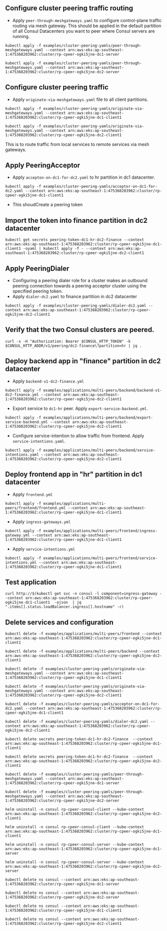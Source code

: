 ## Configure cluster peering traffic routing
- Apply ```peer-through-meshgateways.yaml``` to configure control-plane traffic routing via mesh gateway. 
This should be applied in the default partition of all Consul Datacenters you want to peer where Consul servers are running.
```
kubectl apply -f examples/cluster-peering-yamls/peer-through-meshgateways.yaml --context arn:aws:eks:ap-southeast-1:475368203962:cluster/rp-cpeer-ogki5jne-dc1-server

kubectl apply -f examples/cluster-peering-yamls/peer-through-meshgateways.yaml --context arn:aws:eks:ap-southeast-1:475368203962:cluster/rp-cpeer-ogki5jne-dc2-server
```

## Configure cluster peering traffic 
- Apply ```originate-via-meshgateways.yaml``` file to all client partitions. 
```
kubectl apply -f examples/cluster-peering-yamls/originate-via-meshgateways.yaml --context arn:aws:eks:ap-southeast-1:475368203962:cluster/rp-cpeer-ogki5jne-dc1-client1

kubectl apply -f examples/cluster-peering-yamls/originate-via-meshgateways.yaml --context arn:aws:eks:ap-southeast-1:475368203962:cluster/rp-cpeer-ogki5jne-dc2-client1
```
This is to route traffic from local services to remote services via mesh gateways.

## Apply PeeringAcceptor
- Apply ```accepton-on-dc1-for-dc2.yaml``` to hr partition in dc1 datacenter.
```
kubectl apply -f examples/cluster-peering-yamls/acceptor-on-dc1-for-dc2.yaml --context arn:aws:eks:ap-southeast-1:475368203962:cluster/rp-cpeer-ogki5jne-dc1-client1
```
- This shoudCreate a peering token

## Import the token into finance partition in dc2 datacenter
```
kubectl get secrets peering-token-dc1-hr-dc2-finance --context arn:aws:eks:ap-southeast-1:475368203962:cluster/rp-cpeer-ogki5jne-dc1-client1 -oyaml | kubectl apply -f - --context arn:aws:eks:ap-southeast-1:475368203962:cluster/rp-cpeer-ogki5jne-dc2-client1
```

## Apply PeeringDialer
- Configuring a peering dialer role for a cluster makes an outbound peering connection towards a peering acceptor cluster using the specified peering token. 
- Apply ```dialer-dc2.yaml``` to finance partition in dc2 datacenter
```
kubectl apply -f examples/cluster-peering-yamls/dialer-dc2.yaml --context arn:aws:eks:ap-southeast-1:475368203962:cluster/rp-cpeer-ogki5jne-dc2-client1
```

## Verify that the two Consul clusters are peered.
```
curl -s -H "Authorization: Bearer $CONSUL_HTTP_TOKEN" -k $CONSUL_HTTP_ADDR/v1/peering/dc2-finance\?partition=hr | jq .
```

## Deploy backend app in "finance" partition in dc2 datacenter
- Apply ```backend-v1-dc2-finance.yml```
```
kubectl apply -f examples/applications/multi-peers/backend/backend-v1-dc2-finance.yml --context arn:aws:eks:ap-southeast-1:475368203962:cluster/rp-cpeer-ogki5jne-dc2-client1
```

- Export service to ```dc1-hr``` peer. Apply ```export-service-backend.yml```.
```
kubectl apply -f examples/applications/multi-peers/backend/export-service-backend.yml --context arn:aws:eks:ap-southeast-1:475368203962:cluster/rp-cpeer-ogki5jne-dc2-client1
```
- Configure service-intention to allow traffic from frontend. Apply ```service-intentions.yaml```.
```
kubectl apply -f examples/applications/multi-peers/backend/service-intentions.yaml --context arn:aws:eks:ap-southeast-1:475368203962:cluster/rp-cpeer-ogki5jne-dc2-client1
```

## Deploy frontend app in "hr" partition in dc1 datacenter
- Apply ```frontend.yml```
```
kubectl apply -f examples/applications/multi-peers/frontend/frontend.yml --context arn:aws:eks:ap-southeast-1:475368203962:cluster/rp-cpeer-ogki5jne-dc1-client1
```
- Apply ```ingress-gateways.yml```
```
kubectl apply -f examples/applications/multi-peers/frontend/ingress-gateway.yml --context arn:aws:eks:ap-southeast-1:475368203962:cluster/rp-cpeer-ogki5jne-dc1-client1 
```
- Apply ```service-intentions.yml```
```
kubectl apply -f examples/applications/multi-peers/frontend/service-intentions.yml --context arn:aws:eks:ap-southeast-1:475368203962:cluster/rp-cpeer-ogki5jne-dc1-client1  
```

## Test application
```
curl http://$(kubectl get svc -n consul -l component=ingress-gateway --context arn:aws:eks:ap-southeast-1:475368203962:cluster/rp-cpeer-ogki5jne-dc1-client1  -ojson  | jq ".items[].status.loadBalancer.ingress[].hostname" -r)
```

## Delete services and configuration
```
kubectl delete -f examples/applications/multi-peers/frontend --context arn:aws:eks:ap-southeast-1:475368203962:cluster/rp-cpeer-ogki5jne-dc1-client1

kubectl delete -f examples/applications/multi-peers/backend --context arn:aws:eks:ap-southeast-1:475368203962:cluster/rp-cpeer-ogki5jne-dc2-client1

kubectl delete -f examples/cluster-peering-yamls/originate-via-meshgateways.yaml --context arn:aws:eks:ap-southeast-1:475368203962:cluster/rp-cpeer-ogki5jne-dc1-client1

kubectl delete -f examples/cluster-peering-yamls/originate-via-meshgateways.yaml --context arn:aws:eks:ap-southeast-1:475368203962:cluster/rp-cpeer-ogki5jne-dc2-client1

kubectl delete -f examples/cluster-peering-yamls/acceptor-on-dc1-for-dc2.yaml --context arn:aws:eks:ap-southeast-1:475368203962:cluster/rp-cpeer-ogki5jne-dc1-client1

kubectl delete -f examples/cluster-peering-yamls/dialer-dc2.yaml --context arn:aws:eks:ap-southeast-1:475368203962:cluster/rp-cpeer-ogki5jne-dc2-client1

kubectl delete secrets peering-token-dc1-hr-dc2-finance  --context arn:aws:eks:ap-southeast-1:475368203962:cluster/rp-cpeer-ogki5jne-dc1-client1

kubectl delete secrets peering-token-dc1-hr-dc2-finance  --context arn:aws:eks:ap-southeast-1:475368203962:cluster/rp-cpeer-ogki5jne-dc2-client1

kubectl delete -f examples/cluster-peering-yamls/peer-through-meshgateways.yaml --context arn:aws:eks:ap-southeast-1:475368203962:cluster/rp-cpeer-ogki5jne-dc1-server

kubectl delete -f examples/cluster-peering-yamls/peer-through-meshgateways.yaml --context arn:aws:eks:ap-southeast-1:475368203962:cluster/rp-cpeer-ogki5jne-dc2-server

helm uninstall -n consul rp-cpeer-consul-client --kube-context arn:aws:eks:ap-southeast-1:475368203962:cluster/rp-cpeer-ogki5jne-dc2-client1

helm uninstall -n consul rp-cpeer-consul-client --kube-context arn:aws:eks:ap-southeast-1:475368203962:cluster/rp-cpeer-ogki5jne-dc1-client1

helm uninstall -n consul rp-cpeer-consul-server --kube-context arn:aws:eks:ap-southeast-1:475368203962:cluster/rp-cpeer-ogki5jne-dc1-server

helm uninstall -n consul rp-cpeer-consul-server --kube-context arn:aws:eks:ap-southeast-1:475368203962:cluster/rp-cpeer-ogki5jne-dc2-server

kubectl delete ns consul --context arn:aws:eks:ap-southeast-1:475368203962:cluster/rp-cpeer-ogki5jne-dc1-server

kubectl delete ns consul --context arn:aws:eks:ap-southeast-1:475368203962:cluster/rp-cpeer-ogki5jne-dc2-server

kubectl delete ns consul --context arn:aws:eks:ap-southeast-1:475368203962:cluster/rp-cpeer-ogki5jne-dc1-client1

kubectl delete ns consul --context arn:aws:eks:ap-southeast-1:475368203962:cluster/rp-cpeer-ogki5jne-dc2-client1
```